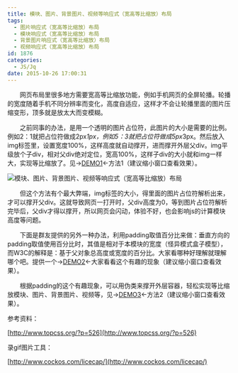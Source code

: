 ```yaml
---
title: 模块、图片、背景图片、视频等响应式（宽高等比缩放）布局
tags:
  - 图片响应式（宽高等比缩放）布局
  - 模块响应式（宽高等比缩放）布局
  - 背景图片响应式（宽高等比缩放）布局
  - 视频响应式（宽高等比缩放）布局
id: 1876
categories:
  - JS/Jq
date: 2015-10-26 17:00:31
---
```


&emsp;&emsp;网页布局里很多地方需要宽高等比缩放功能，例如手机网页的全屏轮播。轮播的宽度随着手机不同分辨率而变化，高度自适应，这样才不会让轮播里面的图片压缩变形，顶多就是放太大而变模糊。

&emsp;&emsp;之前同事的办法，是用一个透明的图片占位符，此图片的大小是需要的比例。例如2：1就把占位符做成2px*1px，例如5：3就把占位符做成5px*3px。然后放入img标签里，设置宽度100%，这样高度就自动撑开，进而撑开外层父div。img平级放个子div，相对父div绝对定位，宽高100%，这样子div的大小就和img一样大，实现等比缩放了。见→[DEMO1](http://demo.grycheng.com/case/imgscale/demo1.html)←方法1（建议缩小窗口查看效果）。

![模块、图片、背景图片、视频等响应式（宽高等比缩放）布局](http://www.npm8.com/wp-content/uploads/2015/10/6c8ff42cgw1eisvr1qhwhg20bo08g15j.gif)

&emsp;&emsp;但这个方法有个最大弊端，img标签的大小，得里面的图片占位符解析出来，才可以撑开父div。这就导致网页一打开时，父div高度为0，等到图片占位符解析完毕后，父div才得以撑开，所以网页会闪动，体验不好，也会影响js的计算模块高度等问题。

&emsp;&emsp;下面是群友提供的另外一种办法，利用padding取值百分比来做：垂直方向的padding取值使用百分比时，其值是相对于本模块的宽度（怪异模式盒子模型），而W3C的解释是：基于父对象总高度或宽度的百分比。大家看哪种好理解就理解哪个吧。提供一个→[DEMO2](http://demo.grycheng.com/case/imgscale/demo2.html)←大家看看这个有趣的现象（建议缩小窗口查看效果）。

&emsp;&emsp;根据padding的这个有趣现象，可以用伪类来撑开外层容器，轻松实现等比缩放模块、图片、背景图片、视频等，见→[DEMO3](http://demo.grycheng.com/case/imgscale/demo3.html)←方法2（建议缩小窗口查看效果）。

参考资料：

[http://www.topcss.org/?p=526](http://www.topcss.org/?p=526)

录gif图片工具：

[http://www.cockos.com/licecap/](http://www.cockos.com/licecap/)